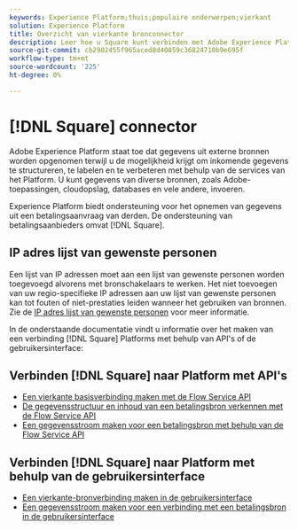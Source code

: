 ```yaml
---
keywords: Experience Platform;thuis;populaire onderwerpen;vierkant
solution: Experience Platform
title: Overzicht van vierkante bronconnector
description: Leer hoe u Square kunt verbinden met Adobe Experience Platform via API's of de gebruikersinterface.
source-git-commit: cb2902455f965aced8d40859c36824710b9e695f
workflow-type: tm+mt
source-wordcount: '225'
ht-degree: 0%

---
```


# [!DNL Square] connector

Adobe Experience Platform staat toe dat gegevens uit externe bronnen worden opgenomen terwijl u de mogelijkheid krijgt om inkomende gegevens te structureren, te labelen en te verbeteren met behulp van de services van het Platform. U kunt gegevens van diverse bronnen, zoals Adobe-toepassingen, cloudopslag, databases en vele andere, invoeren.

Experience Platform biedt ondersteuning voor het opnemen van gegevens uit een betalingsaanvraag van derden. De ondersteuning van betalingsaanbieders omvat [!DNL Square].

## IP adres lijst van gewenste personen

Een lijst van IP adressen moet aan een lijst van gewenste personen worden toegevoegd alvorens met bronschakelaars te werken. Het niet toevoegen van uw regio-specifieke IP adressen aan uw lijst van gewenste personen kan tot fouten of niet-prestaties leiden wanneer het gebruiken van bronnen. Zie de [IP adres lijst van gewenste personen](../../ip-address-allow-list.md) voor meer informatie.

In de onderstaande documentatie vindt u informatie over het maken van een verbinding [!DNL Square] Platforms met behulp van API&#39;s of de gebruikersinterface:

## Verbinden [!DNL Square] naar Platform met API&#39;s

* [Een vierkante basisverbinding maken met de Flow Service API](../../tutorials/api/create/payments/square.md)
* [De gegevensstructuur en inhoud van een betalingsbron verkennen met de Flow Service API](../../tutorials/api/explore/payments.md)
* [Een gegevensstroom maken voor een betalingsbron met behulp van de Flow Service API](../../tutorials/api/collect/payments.md)

## Verbinden [!DNL Square] naar Platform met behulp van de gebruikersinterface

* [Een vierkante-bronverbinding maken in de gebruikersinterface](../../tutorials/ui/create/payments/square.md)
* [Een gegevensstroom maken voor een verbinding met een betalingsbron in de gebruikersinterface](../../tutorials/ui/dataflow/payments.md)